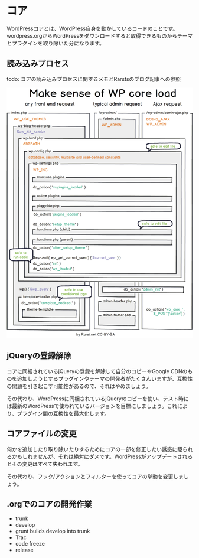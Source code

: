 # コア

WordPressコアとは、WordPress自身を動かしているコードのことです。wordpress.orgからWordPressをダウンロードすると取得できるものからテーマとプラグインを取り除いた分になります。

## 読み込みプロセス

todo: コアの読み込みプロセスに関するメモとRarstsのブログ記事への参照

[![WordPress Core Load](../.gitbook/assets/wordpress_core_load%20%281%29.png)](https://github.com/tomjn/wordpress-the-right-way/tree/08f12364c6d37d9e52debefbfb58dba12e229e20/jp/assets/wordpress_core_load.png)

## jQueryの登録解除

コアに同梱されているjQueryの登録を解除して自分のコピーやGoogle CDNのものを追加しようとするプラグインやテーマの開発者がたくさんいますが、互換性の問題を引き起こす可能性があるので、それはやめましょう。

その代わり、WordPressに同梱されているjQueryのコピーを使い、テスト時には最新のWordPressで使われているバージョンを目標にしましょう。これにより、プラグイン間の互換性を最大化します。

## コアファイルの変更

何かを追加したり取り除いたりするためにコアの一部を修正したい誘惑に駆られるかもしれませんが、それは絶対にダメです。WordPressがアップデートされるとその変更はすべて失われます。

その代わり、フック/アクションとフィルターを使ってコアの挙動を変更しましょう。

## .orgでのコアの開発作業

* trunk
* develop
* grunt builds develop into trunk
* Trac
* code freeze
* release


